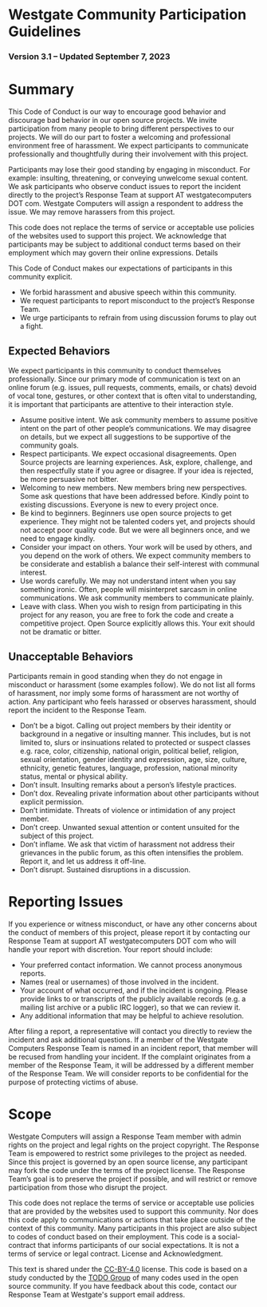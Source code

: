 # Westgate Community Participation Guidelines
### Version 3.1 – Updated September 7, 2023

# Summary

This Code of Conduct is our way to encourage good behavior and discourage bad behavior in our open source projects. We invite participation from many people to bring different perspectives to our projects. We will do our part to foster a welcoming and professional environment free of harassment. We expect participants to communicate professionally and thoughtfully during their involvement with this project.

Participants may lose their good standing by engaging in misconduct. For example: insulting, threatening, or conveying unwelcome sexual content. We ask participants who observe conduct issues to report the incident directly to the project’s Response Team at support AT westgatecomputers DOT com. Westgate Computers will assign a respondent to address the issue. We may remove harassers from this project.

This code does not replace the terms of service or acceptable use policies of the websites used to support this project. We acknowledge that participants may be subject to additional conduct terms based on their employment which may govern their online expressions.
Details

This Code of Conduct makes our expectations of participants in this community explicit.

- We forbid harassment and abusive speech within this community.
- We request participants to report misconduct to the project’s Response Team.
- We urge participants to refrain from using discussion forums to play out a fight.

## Expected Behaviors

We expect participants in this community to conduct themselves professionally. Since our primary mode of communication is text on an online forum (e.g. issues, pull requests, comments, emails, or chats) devoid of vocal tone, gestures, or other context that is often vital to understanding, it is important that participants are attentive to their interaction style.

- Assume positive intent. We ask community members to assume positive intent on the part of other people’s communications. We may disagree on details, but we expect all suggestions to be supportive of the community goals.
- Respect participants. We expect occasional disagreements. Open Source projects are learning experiences. Ask, explore, challenge, and then respectfully state if you agree or disagree. If your idea is rejected, be more persuasive not bitter.
- Welcoming to new members. New members bring new perspectives. Some ask questions that have been addressed before. Kindly point to existing discussions. Everyone is new to every project once.
- Be kind to beginners. Beginners use open source projects to get experience. They might not be talented coders yet, and projects should not accept poor quality code. But we were all beginners once, and we need to engage kindly.
- Consider your impact on others. Your work will be used by others, and you depend on the work of others. We expect community members to be considerate and establish a balance their self-interest with communal interest.
- Use words carefully. We may not understand intent when you say something ironic. Often, people will misinterpret sarcasm in online communications. We ask community members to communicate plainly.
- Leave with class. When you wish to resign from participating in this project for any reason, you are free to fork the code and create a competitive project. Open Source explicitly allows this. Your exit should not be dramatic or bitter.

## Unacceptable Behaviors

Participants remain in good standing when they do not engage in misconduct or harassment (some examples follow). We do not list all forms of harassment, nor imply some forms of harassment are not worthy of action. Any participant who feels harassed or observes harassment, should report the incident to the Response Team.

- Don’t be a bigot. Calling out project members by their identity or background in a negative or insulting manner. This includes, but is not limited to, slurs or insinuations related to protected or suspect classes e.g. race, color, citizenship, national origin, political belief, religion, sexual orientation, gender identity and expression, age, size, culture, ethnicity, genetic features, language, profession, national minority status, mental or physical ability.
- Don’t insult. Insulting remarks about a person’s lifestyle practices.
- Don’t dox. Revealing private information about other participants without explicit permission.
- Don’t intimidate. Threats of violence or intimidation of any project member.
- Don’t creep. Unwanted sexual attention or content unsuited for the subject of this project.
- Don’t inflame. We ask that victim of harassment not address their grievances in the public forum, as this often intensifies the problem. Report it, and let us address it off-line.
- Don’t disrupt. Sustained disruptions in a discussion.

# Reporting Issues

If you experience or witness misconduct, or have any other concerns about the conduct of members of this project, please report it by contacting our Response Team at support AT westgatecomputers DOT com who will handle your report with discretion. Your report should include:

- Your preferred contact information. We cannot process anonymous reports.
- Names (real or usernames) of those involved in the incident.
- Your account of what occurred, and if the incident is ongoing. Please provide links to or transcripts of the publicly available records (e.g. a mailing list archive or a public IRC logger), so that we can review it.
- Any additional information that may be helpful to achieve resolution.

After filing a report, a representative will contact you directly to review the incident and ask additional questions. If a member of the Westgate Computers Response Team is named in an incident report, that member will be recused from handling your incident. If the complaint originates from a member of the Response Team, it will be addressed by a different member of the Response Team. We will consider reports to be confidential for the purpose of protecting victims of abuse.

# Scope

Westgate Computers will assign a Response Team member with admin rights on the project and legal rights on the project copyright. The Response Team is empowered to restrict some privileges to the project as needed. Since this project is governed by an open source license, any participant may fork the code under the terms of the project license. The Response Team’s goal is to preserve the project if possible, and will restrict or remove participation from those who disrupt the project.

This code does not replace the terms of service or acceptable use policies that are provided by the websites used to support this community. Nor does this code apply to communications or actions that take place outside of the context of this community. Many participants in this project are also subject to codes of conduct based on their employment. This code is a social-contract that informs participants of our social expectations. It is not a terms of service or legal contract.
License and Acknowledgment.

This text is shared under the [CC-BY-4.0](https://creativecommons.org/licenses/by/4.0/) license. This code is based on a study conducted by the [TODO Group](https://todogroup.org/#) of many codes used in the open source community. If you have feedback about this code, contact our Response Team at Westgate's support email address.